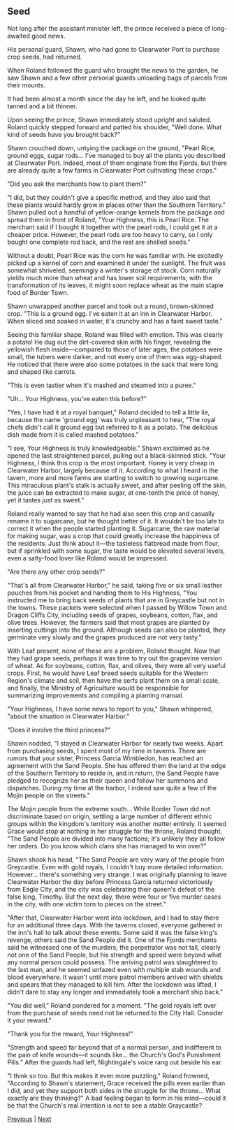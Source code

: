## Seed
Not long after the assistant minister left, the prince received a piece of long-awaited good news.

His personal guard, Shawn, who had gone to Clearwater Port to purchase crop seeds, had returned.

When Roland followed the guard who brought the news to the garden, he saw Shawn and a few other personal guards unloading bags of parcels from their mounts.

It had been almost a month since the day he left, and he looked quite tanned and a bit thinner.

Upon seeing the prince, Shawn immediately stood upright and saluted. Roland quickly stepped forward and patted his shoulder, "Well done. What kind of seeds have you brought back?"

Shawn crouched down, untying the package on the ground, "Pearl Rice, ground eggs, sugar rods... I've managed to buy all the plants you described at Clearwater Port. Indeed, most of them originate from the Fjords, but there are already quite a few farms in Clearwater Port cultivating these crops."

"Did you ask the merchants how to plant them?"

"I did, but they couldn't give a specific method, and they also said that these plants would hardly grow in places other than the Southern Territory." Shawn pulled out a handful of yellow-orange kernels from the package and spread them in front of Roland, "Your Highness, this is Pearl Rice. The merchant said if I bought it together with the pearl rods, I could get it at a cheaper price. However, the pearl rods are too heavy to carry, so I only bought one complete rod back, and the rest are shelled seeds."

Without a doubt, Pearl Rice was the corn he was familiar with. He excitedly picked up a kernel of corn and examined it under the sunlight. The fruit was somewhat shriveled, seemingly a winter's storage of stock. Corn naturally yields much more than wheat and has lower soil requirements; with the transformation of its leaves, it might soon replace wheat as the main staple food of Border Town.



Shawn unwrapped another parcel and took out a round, brown-skinned crop. "This is a ground egg. I've eaten it at an inn in Clearwater Harbor. When sliced and soaked in water, it's crunchy and has a faint sweet taste."



Seeing this familiar shape, Roland was filled with emotion. This was clearly a potato! He dug out the dirt-covered skin with his finger, revealing the yellowish flesh inside—compared to those of later ages, the potatoes were small, the tubers were darker, and not every one of them was egg-shaped. He noticed that there were also some potatoes in the sack that were long and shaped like carrots.



"This is even tastier when it's mashed and steamed into a puree."



"Uh... Your Highness, you've eaten this before?"



"Yes, I have had it at a royal banquet," Roland decided to tell a little lie, because the name 'ground egg' was truly unpleasant to hear, "The royal chefs didn't call it ground egg but referred to it as a potato. The delicious dish made from it is called mashed potatoes."



"I see, Your Highness is truly knowledgeable." Shawn exclaimed as he opened the last straightened parcel, pulling out a black-skinned stick. "Your Highness, I think this crop is the most important. Honey is very cheap in Clearwater Harbor, largely because of it. According to what I heard in the tavern, more and more farms are starting to switch to growing sugarcane. This miraculous plant's stalk is actually sweet, and after peeling off the skin, the juice can be extracted to make sugar, at one-tenth the price of honey, yet it tastes just as sweet."



Roland really wanted to say that he had also seen this crop and casually rename it to sugarcane, but he thought better of it. It wouldn't be too late to correct it when the people started planting it. Sugarcane, the raw material for making sugar, was a crop that could greatly increase the happiness of the residents. Just think about it—the tasteless flatbread made from flour, but if sprinkled with some sugar, the taste would be elevated several levels, even a salty-food lover like Roland would be impressed.



"Are there any other crop seeds?"



"That's all from Clearwater Harbor," he said, taking five or six small leather pouches from his pocket and handing them to His Highness, "You instructed me to bring back seeds of plants that are in Greycastle but not in the towns. These packets were selected when I passed by Willow Town and Dragon Cliffs City, including seeds of grapes, soybeans, cotton, flax, and olive trees. However, the farmers said that most grapes are planted by inserting cuttings into the ground. Although seeds can also be planted, they germinate very slowly and the grapes produced are not very tasty."



With Leaf present, none of these are a problem, Roland thought. Now that they had grape seeds, perhaps it was time to try out the grapevine version of wheat. As for soybeans, cotton, flax, and olives, they were all very useful crops. First, he would have Leaf breed seeds suitable for the Western Region's climate and soil, then have the serfs plant them on a small scale, and finally, the Ministry of Agriculture would be responsible for summarizing improvements and compiling a planting manual.



"Your Highness, I have some news to report to you," Shawn whispered, "about the situation in Clearwater Harbor."



"Does it involve the third princess?"



Shawn nodded, "I stayed in Clearwater Harbor for nearly two weeks. Apart from purchasing seeds, I spent most of my time in taverns. There are rumors that your sister, Princess Garcia Wimbledon, has reached an agreement with the Sand People. She has offered them the land at the edge of the Southern Territory to reside in, and in return, the Sand People have pledged to recognize her as their queen and follow her summons and dispatches. During my time at the harbor, I indeed saw quite a few of the Mojin people on the streets."



The Mojin people from the extreme south... While Border Town did not discriminate based on origin, settling a large number of different ethnic groups within the kingdom's territory was another matter entirely. It seemed Grace would stop at nothing in her struggle for the throne, Roland thought. "The Sand People are divided into many factions; it's unlikely they all follow her orders. Do you know which clans she has managed to win over?"



Shawn shook his head, "The Sand People are very wary of the people from Greycastle. Even with gold royals, I couldn't buy more detailed information. However... there's something very strange. I was originally planning to leave Clearwater Harbor the day before Princess Garcia returned victoriously from Eagle City, and the city was celebrating their queen's defeat of the false king, Timothy. But the next day, there were four or five murder cases in the city, with one victim torn to pieces on the street."



"After that, Clearwater Harbor went into lockdown, and I had to stay there for an additional three days. With the taverns closed, everyone gathered in the inn's hall to talk about these events. Some said it was the false king's revenge, others said the Sand People did it. One of the Fjords merchants said he witnessed one of the murders; the perpetrator was not tall, clearly not one of the Sand People, but his strength and speed were beyond what any normal person could possess. The arriving patrol was slaughtered to the last man, and he seemed unfazed even with multiple stab wounds and blood everywhere. It wasn't until more patrol members arrived with shields and spears that they managed to kill him. After the lockdown was lifted, I didn't dare to stay any longer and immediately took a merchant ship back."



"You did well," Roland pondered for a moment. "The gold royals left over from the purchase of seeds need not be returned to the City Hall. Consider it your reward."



"Thank you for the reward, Your Highness!"



"Strength and speed far beyond that of a normal person, and indifferent to the pain of knife wounds—it sounds like... the Church's God's Punishment Pills." After the guards had left, Nightingale's voice rang out beside his ear.



"I think so too. But this makes it even more puzzling," Roland frowned, "According to Shawn's statement, Grace received the pills even earlier than I did, and yet they support both sides in the struggle for the throne... What exactly are they thinking?" A bad feeling began to form in his mind—could it be that the Church's real intention is not to see a stable Graycastle?





[Previous](CH0139.md) | [Next](CH0141.md)
